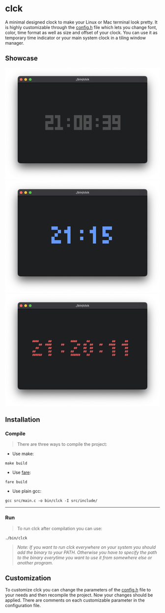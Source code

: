 # clck
A minimal designed clock to make your Linux or Mac terminal look pretty. It is highly customizable through the [config.h](https://github.com/Flederossi/clck/blob/main/src/include/config.h) file which lets you change font, color, time format as well as size and offset of your clock. You can use it as temporary time indicator or your main system clock in a tiling window manager.

## Showcase
![Alt Text](https://github.com/Flederossi/clck/blob/main/assets/screen-1.png)
![Alt Text](https://github.com/Flederossi/clck/blob/main/assets/screen-2.png)
![Alt Text](https://github.com/Flederossi/clck/blob/main/assets/screen-3.png)

## Installation
### Compile
> There are three ways to compile the project:

- Use make:
```
make build
```

- Use [fare](https://github.com/Flederossi/fare/):
```
fare build
```

- Use plain gcc:
```
gcc src/main.c -o bin/clck -I src/include/
```
---
### Run
> To run clck after compilation you can use:
```
./bin/clck
```
> *Note: If you want to run clck everywhere on your system you should add the binary to your PATH. Otherwise you have to specify the path to the binary everytime you want to use it from somewhere else or another program.*

## Customization
To customize clck you can change the parameters of the [config.h](https://github.com/Flederossi/clck/blob/main/src/include/config.h) file to your needs and then recompile the project. Now your changes should be applied. There are comments on each customizable parameter in the configuration file.
